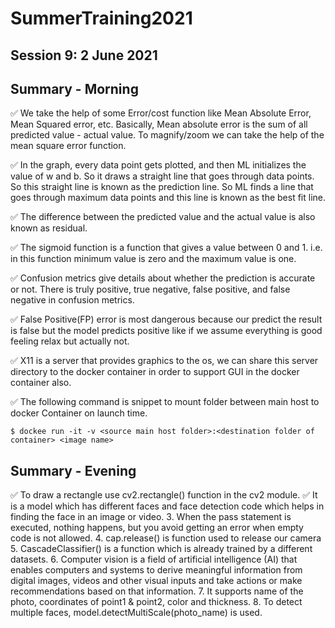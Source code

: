 # SummerTraining2021
## Session 9: 2 June  2021
## Summary - Morning

✅ We take the help of some Error/cost function like Mean Absolute Error, Mean Squared error, etc. Basically, Mean absolute error is the sum of all predicted value - actual value. To magnify/zoom we can take the help of the mean square error function.

✅ In the graph, every data point gets plotted, and then ML initializes the value of w and b. So it draws a straight line that goes through data points. So this straight line is known as the prediction line. So ML finds a line that goes through maximum data points and this line is known as the best fit line.

✅ The difference between the predicted value and the actual value is also known as residual.

✅ The sigmoid function is a function that gives a value between 0 and 1. i.e. in this function minimum value is zero and the maximum value is one.

✅ Confusion metrics give details about whether the prediction is accurate or not. There is truly positive, true negative, false positive, and false negative in confusion metrics.

✅ False Positive(FP) error is most dangerous because our predict the result is false but the model predicts positive like if we assume everything is good feeling relax but actually not. 

✅ X11 is a server that provides graphics to the os, we can share this server directory to the docker container in order to support GUI in the docker container also.

✅ The following command is snippet to mount folder between main host to docker Container on launch time.
```shell
$ dockee run -it -v <source main host folder>:<destination folder of container> <image name> 
```

## Summary - Evening

✅ To draw a rectangle use cv2.rectangle() function in the cv2 module.
✅ It is a model which has different faces and face detection code which helps in finding the face in an image or video.
3. When the pass statement is executed, nothing happens, but you avoid getting an error when empty code is not allowed.
4. cap.release() is function used to release our camera
5. CascadeClassifier() is a function which is already trained by a different datasets.
6. Computer vision is a field of artificial intelligence (AI) that enables computers and systems to derive meaningful information from digital images, videos and other visual inputs and take actions or make recommendations based on that information.
7. It supports name of the photo, coordinates of point1 & point2, color and thickness.
8. To detect multiple faces, model.detectMultiScale(photo_name) is used.